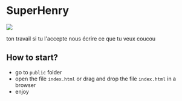 # SuperHenry

<img src="./public/assets/super-henry-preview.gif">

ton travail si tu l'accepte nous écrire ce que tu veux
coucou 

## How to start?

* go to `public` folder
* open the file `index.html` or drag and drop the file `index.html` in a browser
* enjoy

